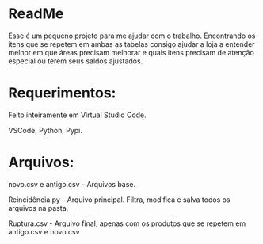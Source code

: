 # ReadMe
Esse é um pequeno projeto para me ajudar com o trabalho.
Encontrando os itens que se repetem em ambas as tabelas consigo ajudar a loja a entender melhor em que áreas precisam melhorar e quais itens precisam de atenção especial ou terem seus saldos ajustados.

# Requerimentos:

Feito inteiramente em Virtual Studio Code.

VSCode, Python, Pypi.

# Arquivos:

novo.csv e antigo.csv - Arquivos base.

Reincidência.py - Arquivo principal. Filtra, modifica e salva todos os arquivos na pasta.

Ruptura.csv - Arquivo final, apenas com os produtos que se repetem em antigo.csv e novo.csv
